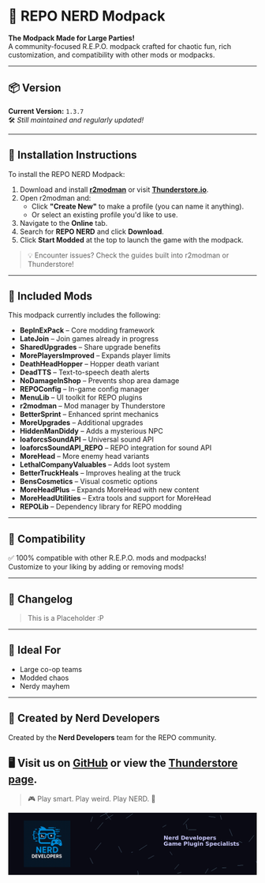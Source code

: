 # 🧠 REPO NERD Modpack

**The Modpack Made for Large Parties!**  
A community-focused R.E.P.O. modpack crafted for chaotic fun, rich customization, and compatibility with other mods or modpacks.

---

## 📦 Version

**Current Version:** `1.3.7`  
🛠 *Still maintained and regularly updated!*

---

## 🚀 Installation Instructions

To install the REPO NERD Modpack:

1. Download and install **[r2modman](https://thunderstore.io/package/ebkr/r2modman/)** or visit **[Thunderstore.io](https://thunderstore.io/)**.
2. Open r2modman and:
   - Click **"Create New"** to make a profile (you can name it anything).
   - Or select an existing profile you'd like to use.
3. Navigate to the **Online** tab.
4. Search for **REPO NERD** and click **Download**.
5. Click **Start Modded** at the top to launch the game with the modpack.

> 💡 Encounter issues? Check the guides built into r2modman or Thunderstore!

---

## 🧩 Included Mods

This modpack currently includes the following:

- **BepInExPack** – Core modding framework  
- **LateJoin** – Join games already in progress  
- **SharedUpgrades** – Share upgrade benefits  
- **MorePlayersImproved** – Expands player limits  
- **DeathHeadHopper** – Hopper death variant  
- **DeadTTS** – Text-to-speech death alerts  
- **NoDamageInShop** – Prevents shop area damage  
- **REPOConfig** – In-game config manager  
- **MenuLib** – UI toolkit for REPO plugins  
- **r2modman** – Mod manager by Thunderstore  
- **BetterSprint** – Enhanced sprint mechanics  
- **MoreUpgrades** – Additional upgrades  
- **HiddenManDiddy** – Adds a mysterious NPC  
- **loaforcsSoundAPI** – Universal sound API  
- **loaforcsSoundAPI_REPO** – REPO integration for sound API  
- **MoreHead** – More enemy head variants  
- **LethalCompanyValuables** – Adds loot system  
- **BetterTruckHeals** – Improves healing at the truck  
- **BensCosmetics** – Visual cosmetic options  
- **MoreHeadPlus** – Expands MoreHead with new content  
- **MoreHeadUtilities** – Extra tools and support for MoreHead  
- **REPOLib** – Dependency library for REPO modding

---

## 🔄 Compatibility

✅ 100% compatible with other R.E.P.O. mods and modpacks!  
Customize to your liking by adding or removing mods!

---

## 📝 Changelog

> This is a Placeholder :P

---

## 👥 Ideal For

- Large co-op teams
- Modded chaos
- Nerdy mayhem

---

## 👤 Created by Nerd Developers

Created by the **Nerd Developers** team for the REPO community.  

🖥 Visit us on [GitHub](https://github.com/Nerd-Developers) or view the [Thunderstore page](https://thunderstore.io/c/repo/p/NerdsDev).
---

> 🎮 Play smart. Play weird. Play NERD. 🧠


![Nerd Developers Banner](https://github.com/DyslexicNerd01/REPONERD/blob/main/nerd_developers_banner_1600x400.png?raw=true)
